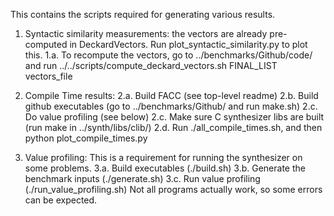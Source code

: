 This contains the scripts required for generating various results.


1.  Syntactic similarity measurements: the vectors are
already pre-computed in DeckardVectors.  Run plot_syntactic_similarity.py to plot this.
1.a. To recompute the vectors, go to ../benchmarks/Github/code/ and run ../../scripts/compute_deckard_vectors.sh FINAL_LIST vectors_file

2.  Compile Time results:
2.a. Build FACC (see top-level readme)
2.b. Build github executables (go to ../benchmarks/Github/ and run make.sh)
2.c. Do value profiling (see below)
2.c. Make sure C synthesizer libs are built (run make in ../synth/libs/clib/)
2.d. Run ./all_compile_times.sh, and then python plot_compile_times.py

3. Value profiling:
This is a requirement for running the synthesizer on some problems.
3.a. Build executables (./build.sh)
3.b. Generate the benchmark inputs (./generate.sh)
3.c. Run value profiling (./run_value_profiling.sh)
Not all programs actually work, so some errors can be expected.
